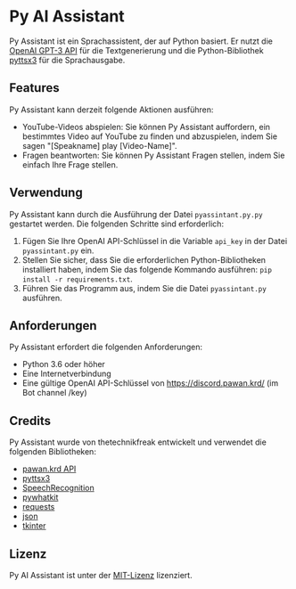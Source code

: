 # Py AI Assistant

Py Assistant ist ein Sprachassistent, der auf Python basiert. Er nutzt die [OpenAI GPT-3 API](https://openai.com/) für die Textgenerierung und die Python-Bibliothek [pyttsx3](https://pypi.org/project/pyttsx3/) für die Sprachausgabe.

## Features

Py Assistant kann derzeit folgende Aktionen ausführen:

- YouTube-Videos abspielen: Sie können Py Assistant auffordern, ein bestimmtes Video auf YouTube zu finden und abzuspielen, indem Sie sagen "[Speakname] play [Video-Name]".
- Fragen beantworten: Sie können Py Assistant Fragen stellen, indem Sie einfach Ihre Frage stellen.

## Verwendung

Py Assistant kann durch die Ausführung der Datei `pyassintant.py.py` gestartet werden. Die folgenden Schritte sind erforderlich:

1. Fügen Sie Ihre OpenAI API-Schlüssel in die Variable `api_key` in der Datei `pyassintant.py` ein.
2. Stellen Sie sicher, dass Sie die erforderlichen Python-Bibliotheken installiert haben, indem Sie das folgende Kommando ausführen: `pip install -r requirements.txt`.
3. Führen Sie das Programm aus, indem Sie die Datei `pyassintant.py` ausführen.

## Anforderungen

Py Assistant erfordert die folgenden Anforderungen:

- Python 3.6 oder höher
- Eine Internetverbindung
- Eine gültige OpenAI API-Schlüssel von https://discord.pawan.krd/ (im Bot channel /key)

## Credits

Py Assistant wurde von thetechnikfreak entwickelt und verwendet die folgenden Bibliotheken:

- [pawan.krd API](https://pawan.krd/)
- [pyttsx3](https://pypi.org/project/pyttsx3/)
- [SpeechRecognition](https://pypi.org/project/SpeechRecognition/)
- [pywhatkit](https://pypi.org/project/pywhatkit/)
- [requests](https://pypi.org/project/requests/)
- [json](https://docs.python.org/3/library/json.html)
- [tkinter](https://docs.python.org/3/library/tk.html)

## Lizenz

Py AI Assistant ist unter der [MIT-Lizenz](https://opensource.org/licenses/MIT) lizenziert.
